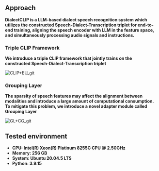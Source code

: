## Approach
__DialectCLIP is a LLM-based dialect speech recognition system which utilizes the constructed Speech-Dialect-Transcription triplet for end-to-end training, aligning the speech encoder with LLM in the feature space, and simultaneously processing audio signals and instructions.__

### Triple CLIP Framework
__We introduce a triple CLIP framework that jointly trains on the constructed Speech-Dialect-Transcription triplet__

![CLIP+EU_git](https://github.com/kAI-swa/DialectCLIP/assets/146005327/fafbee42-b567-4518-ac71-8e4bb1a75357)

### Grouping Layer
__The sparsity of speech features may affect the alignment between modalities and introduce a large amount of computational consumption. To mitigate this problem, we introduce a novel adapter module called Grouping Layer__

![GL+CG_git](https://github.com/kAI-swa/DialectCLIP/assets/146005327/c438d0a8-6848-463f-8949-3ece8cb2bf39)


## Tested environment
- **CPU: Intel(R) Xeon(R) Platinum 8255C CPU @ 2.50GHz**
- **Memory: 256 GB**
- **System: Ubuntu 20.04.5 LTS**
- **Python: 3.9.15**
